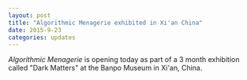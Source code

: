 ```yaml
---
layout: post
title: "Algorithmic Menagerie exhibited in Xi'an China"
date: 2015-9-23
categories: updates
---
```

_Algorithmic Menagerie_ is opening today as part of a 3 month exhibition called "Dark Matters" at the Banpo Museum in Xi'an, China.